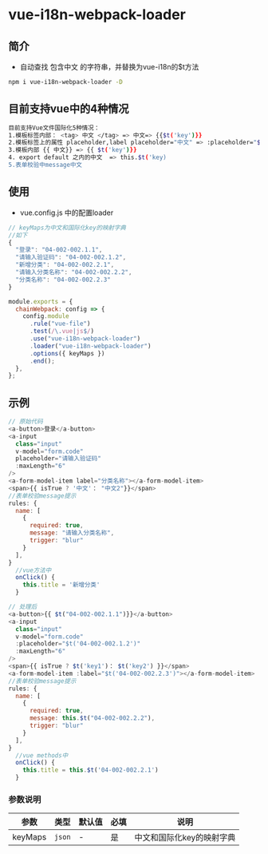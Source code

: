 # vue-i18n-webpack-loader

## 简介
- 自动查找 包含中文 的字符串，并替换为vue-i18n的$t方法


```bash
npm i vue-i18n-webpack-loader -D
```
## 目前支持vue中的4种情况
```bash
目前支持Vue文件国际化5种情况：
1.模板标签内部： <tag> 中文 </tag> => 中文=> {{$t('key')}}
2.模板标签上的属性 placeholder,label placeholder="中文" => :placeholder="$t(key)" label="中文" => :label="$t(key)"
3.模板内部 {{ 中文}} => {{ $t('key')}}
4. export default 之内的中文  => this.$t('key)
5.表单校验中message中文
```

## 使用

- vue.config.js 中的配置loader

```js
// keyMaps为中文和国际化key的映射字典
//如下
{
  "登录": "04-002-002.1.1",
  "请输入验证码": "04-002-002.1.2",
  "新增分类": "04-002-002.2.1",
  "请输入分类名称": "04-002-002.2.2",
  "分类名称": "04-002-002.2.3"
}

module.exports = {
  chainWebpack: config => {
    config.module
      .rule("vue-file")
      .test(/\.vue|js$/)
      .use("vue-i18n-webpack-loader")
      .loader("vue-i18n-webpack-loader")
      .options({ keyMaps })
      .end();
  },
};
```
## 示例
```js
// 原始代码
<a-button>登录</a-button>
<a-input
  class="input"
  v-model="form.code"
  placeholder="请输入验证码"
  :maxLength="6"
/>
<a-form-model-item label="分类名称"></a-form-model-item>
<span>{{ isTrue ? '中文'： "中文2"}}</span>
//表单校验message提示
rules: {
  name: [
    {
      required: true,
      message: "请输入分类名称",
      trigger: "blur"
    }
  ],
}
  //vue方法中
  onClick() {
    this.title = '新增分类'
  }
```
```js
// 处理后
<a-button>{{ $t("04-002-002.1.1")}}</a-button>
<a-input
  class="input"
  v-model="form.code"
  :placeholder="$t('04-002-002.1.2')"
  :maxLength="6"
/>
<span>{{ isTrue ? $t('key1')： $t('key2') }}</span>
<a-form-model-item :label="$t('04-002-002.2.3')"></a-form-model-item>
//表单校验message提示
rules: {
  name: [
    {
      required: true,
      message: this.$t("04-002-002.2.2"),
      trigger: "blur"
    }
  ],
}
  //vue methods中
  onClick() {
    this.title = this.$t('04-002-002.2.1')
  }
```

### 参数说明

| 参数 | 类型 | 默认值 | 必填 | 说明 |
| ---------   | --------- | --------- | --------- | --------- |
| keyMaps      | `json` | - | 是 | 中文和国际化key的映射字典 |
